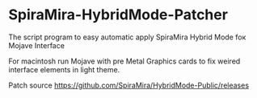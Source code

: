 # SpiraMira-HybridMode-Patcher
The script program to easy automatic apply SpiraMira Hybrid Mode foк Mojave Interface

For macintosh run Mojave with pre Metal Graphics cards to fix weired interface elements in light theme.

Patch source https://github.com/SpiraMira/HybridMode-Public/releases
